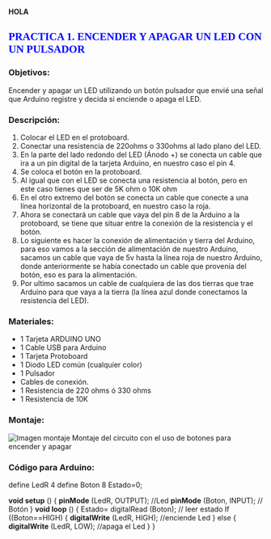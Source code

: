 **HOLA**
## <span style="color:blue; font-family:Times New Roman; "> PRACTICA 1. ENCENDER Y APAGAR UN LED CON UN PULSADOR </span>
### **Objetivos:**
Encender y apagar un LED utilizando un botón pulsador que envié una señal que Arduino registre y decida si enciende o apaga el LED.
### **Descripción:**
1.	Colocar el LED en el protoboard.
2.	Conectar una resistencia de 220ohms o 330ohms al lado plano del LED.
3.	En la parte del lado redondo del LED (Ánodo +) se conecta un cable que ira a un pin digital de la tarjeta Arduino, en nuestro caso el pin 4.
4.	Se coloca el botón en la protoboard.
5.	Al igual que con el LED se conecta una resistencia al botón, pero en este caso tienes que ser de 5K ohm o 10K ohm
6.	En el otro extremo del botón se conecta un cable que conecte a una línea horizontal de la protoboard, en nuestro caso la roja.
7.	Ahora se conectará un cable que vaya del pin 8 de la Arduino a la protoboard, se tiene que situar entre la conexión de la resistencia y el botón.
8.	Lo siguiente es hacer la conexión de alimentación y tierra del Arduino, para eso vamos a la sección de alimentación de nuestro Arduino, sacamos un cable que vaya de 5v hasta la línea roja de nuestro Arduino, donde anteriormente se había conectado un cable que provenía del botón, eso es para la alimentación.
9.	Por ultimo sacamos un cable de cualquiera de las dos tierras que trae Arduino para que vaya a la tierra (la línea azul donde conectamos la resistencia del LED).
### **Materiales:**
-	1 Tarjeta ARDUINO UNO
-	1 Cable USB para Arduino
-	1 Tarjeta Protoboard
-	1 Diodo LED común (cualquier color)
-	1 Pulsador
-	Cables de conexión. 
-	1 Resistencia de 220 ohms ó 330 ohms
-	1 Resistencia de 10K

### **Montaje:**
![Imagen montaje]( https://www.programoergosum.com/images/cursos/256-entradas-digitales-con-arduino/pulsador-simple-esquema.png)
Montaje del circuito con el uso de botones para encender y apagar

### **Código para Arduino:**

define LedR 4
define Boton 8
Estado=0;

**void setup** ()  {
  **pinMode** (LedR, OUTPUT); //Led
  **pinMode** (Boton, INPUT); // Botón
}
**void loop** () 
{
  Estado= digitalRead (Boton); // leer estado
   If ((Boton==HIGH) {
    **digitalWrite** (LedR, HIGH); //enciende Led
  }
else {
    **digitalWrite** (LedR, LOW); //apaga el Led
  }
}
